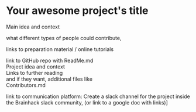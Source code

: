# Your awesome project's title

Main idea and context



what different types of people could contribute, 

links to preparation material / online tutorials


link to GitHub repo
    with ReadMe.md  
        Project idea and context  
        Links to further reading  
    and if they want, additional files like  
        Contributors.md 

link to communication platform: Create a slack channel for the project inside the Brainhack slack community, 
(or link to a google doc with links)]



